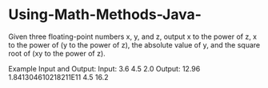 # Using-Math-Methods-Java-
Given three floating-point numbers x, y, and z, output x to the power of z, x to the power of (y to the power of z), the absolute value of y, and the square root of (xy to the power of z).

Example Input and Output:
Input: 3.6 4.5 2.0
Output: 12.96 1.841304610218211E11 4.5 16.2
